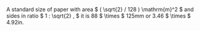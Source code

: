 A standard size of paper with area $ ( \sqrt{2} / 128 ) \mathrm{m}^2 $
and sides in ratio $ 1 : \sqrt{2} , $ it is 88 $ \times $ 125mm or 3.46
$ \times $ 4.92in.

